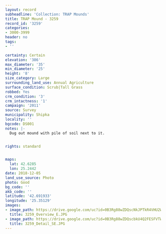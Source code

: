 ```yaml
---
layout: record
subheadline: 'Collection: TRAP Mounds'
title: TRAP Mound - 3259
record_id: '3259'
categories:
- 3000-3999
header: no
tags:
- ''

certainty: Certain
elevation: '386'
max_diameter: '35'
min_diameter: '25'
height: '8'
size_category: Large
surrounding_land_use: Annual Agriculture
surface_condition: Scrub|Tall Grass
robbed: Yes
crm_condition: '3'
crm_intactness: '1'
campaign: '2011'
source: Survey
municipality: Shipka
locality: ''
bgcode: DS001
notes: |-
  Dug out mound with pile of soil next to it.


rights: standard


maps:
  lat: 42.6285
  lon: 25.2442
date: 2018-12-05
land_use_source: Photo
photo: Good
bg_code: ''
akb_code: ''
latitude: '42.691933'
longitude: '25.35129'
images:
- image_path: https://drive.google.com/uc?id=0B3Rg88wZDQscNkJPTkR4VHU2WEE
  title: 3259_Overview_E.JPG
- image_path: https://drive.google.com/uc?id=0B3Rg88wZDQscbkU4Q2FESFVTWm8
  title: 3259_Detail_SE.JPG
---
```

